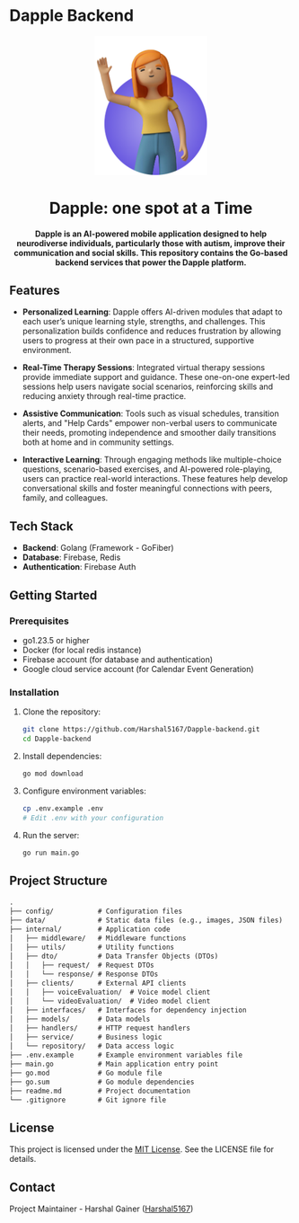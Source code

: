 # Dapple Backend

<div align="center">
	<img src="./data/logo.png" alt="Dapple Logo" width="200"/>
	<h1>Dapple: one spot at a Time</h1>
	<h4>Dapple is an AI-powered mobile application designed to help neurodiverse individuals, particularly those with autism, improve their communication and social skills. This repository contains the Go-based backend services that power the Dapple platform.</h4>

</div>

## Features

- **Personalized Learning**: Dapple offers AI-driven modules that adapt to each user’s unique learning style, strengths, and challenges. This personalization builds confidence and reduces frustration by allowing users to progress at their own pace in a structured, supportive environment.

- **Real-Time Therapy Sessions**: Integrated virtual therapy sessions provide immediate support and guidance. These one-on-one expert-led sessions help users navigate social scenarios, reinforcing skills and reducing anxiety through real-time practice.

- **Assistive Communication**: Tools such as visual schedules, transition alerts, and "Help Cards" empower non-verbal users to communicate their needs, promoting independence and smoother daily transitions both at home and in community settings.

- **Interactive Learning**: Through engaging methods like multiple-choice questions, scenario-based exercises, and AI-powered role-playing, users can practice real-world interactions. These features help develop conversational skills and foster meaningful connections with peers, family, and colleagues.

## Tech Stack

- **Backend**: Golang (Framework - GoFiber)
- **Database**: Firebase, Redis
- **Authentication**: Firebase Auth

## Getting Started

### Prerequisites

- go1.23.5 or higher
- Docker (for local redis instance)
- Firebase account (for database and authentication)
- Google cloud service account (for Calendar Event Generation)

### Installation

1. Clone the repository:
   ```bash
   git clone https://github.com/Harshal5167/Dapple-backend.git
   cd Dapple-backend
   ```

2. Install dependencies:
   ```bash
   go mod download
   ```

3. Configure environment variables:
   ```bash
   cp .env.example .env
   # Edit .env with your configuration
   ```

4. Run the server:
   ```bash
   go run main.go
   ```

## Project Structure
```
.
├── config/           # Configuration files
├── data/             # Static data files (e.g., images, JSON files)
├── internal/         # Application code
│   ├── middleware/   # Middleware functions
│   ├── utils/        # Utility functions
│   ├── dto/          # Data Transfer Objects (DTOs)
│   │   ├── request/  # Request DTOs
│   │   └── response/ # Response DTOs
│   ├── clients/      # External API clients
│   │   ├── voiceEvaluation/  # Voice model client
│   │   └── videoEvaluation/  # Video model client
│   ├── interfaces/   # Interfaces for dependency injection 
│   ├── models/       # Data models
│   ├── handlers/     # HTTP request handlers
│   ├── service/      # Business logic
│   └── repository/   # Data access logic
├── .env.example      # Example environment variables file
├── main.go           # Main application entry point
├── go.mod            # Go module file
├── go.sum            # Go module dependencies
├── readme.md         # Project documentation
└── .gitignore        # Git ignore file
```

## License
This project is licensed under the [MIT License](./LICENSE). See the LICENSE file for details.

## Contact

Project Maintainer - Harshal Gainer ([Harshal5167](https://github.com/Harshal5167))